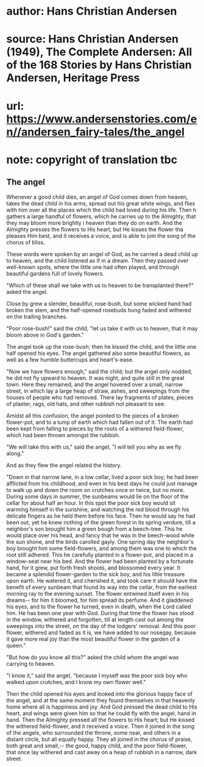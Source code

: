 # author: Hans Christian Andersen
# source: Hans Christian Andersen (1949), The Complete Andersen: All of the 168 Stories by Hans Christian Andersen, Heritage Press
# url: https://www.andersenstories.com/en//andersen_fairy-tales/the_angel
# note: copyright of translation tbc

## The angel 

Whenever a good child dies, an angel of God comes down from heaven,
takes the dead child in his arms, spread out his great white wings, and
flies with him over all the places which the child had loved during his
life. Then h gathers a large handful of flowers, which he carries up to
the Almighty, that they may bloom more brightly i heaven than they do on
earth. And the Almighty presses the flowers to His heart, but He kisses
the flower tha pleases Him best, and it receives a voice, and is able to
join the song of the chorus of bliss.

These words were spoken by an angel of God, as he carried a dead child
up to heaven, and the child listened as if in a dream. Then they passed
over well-known spots, where the little one had often played, and
through beautiful gardens full of lovely flowers.

"Which of these shall we take with us to heaven to be transplanted
there?" asked the angel.

Close by grew a slender, beautiful, rose-bush, but some wicked hand had
broken the stem, and the half-opened rosebuds hung faded and withered on
the trailing branches.

"Poor rose-bush!" said the child, "let us take it with us to heaven,
that it may bloom above in God's garden."

The angel took up the rose-bush; then he kissed the child, and the
little one half opened his eyes. The angel gathered also some beautiful
flowers, as well as a few humble buttercups and heart's-ease.

"Now we have flowers enough," said the child; but the angel only
nodded, he did not fly upward to heaven. It was night, and quite still
in the great town. Here they remained, and the angel hovered over a
small, narrow street, in which lay a large heap of straw, ashes, and
sweepings from the houses of people who had removed. There lay fragments
of plates, pieces of plaster, rags, old hats, and other rubbish not
pleasant to see.

Amidst all this confusion, the angel pointed to the pieces of a broken
flower-pot, and to a lump of earth which had fallen out of it. The earth
had been kept from falling to pieces by the roots of a withered
field-flower, which had been thrown amongst the rubbish.

"We will take this with us," said the angel, "I will tell you why as
we fly along."

And as they flew the angel related the history.

"Down in that narrow lane, in a low cellar, lived a poor sick boy; he
had been afflicted from his childhood, and even in his best days he
could just manage to walk up and down the room on crutches once or
twice, but no more. During some days in summer, the sunbeams would lie
on the floor of the cellar for about half an hour. In this spot the poor
sick boy would sit warming himself in the sunshine, and watching the red
blood through his delicate fingers as he held them before his face. Then
he would say he had been out, yet he knew nothing of the green forest in
its spring verdure, till a neighbor's son brought him a green bough
from a beech-tree. This he would place over his head, and fancy that he
was in the beech-wood while the sun shone, and the birds carolled gayly.
One spring day the neighbor's boy brought him some field-flowers, and
among them was one to which the root still adhered. This he carefully
planted in a flower-pot, and placed in a window-seat near his bed. And
the flower had been planted by a fortunate hand, for it grew, put forth
fresh shoots, and blossomed every year. It became a splendid
flower-garden to the sick boy, and his little treasure upon earth. He
watered it, and cherished it, and took care it should have the benefit
of every sunbeam that found its way into the cellar, from the earliest
morning ray to the evening sunset. The flower entwined itself even in
his dreams-- for him it bloomed, for him spread its perfume. And it
gladdened his eyes, and to the flower he turned, even in death, when the
Lord called him. He has been one year with God. During that time the
flower has stood in the window, withered and forgotten, till at length
cast out among the sweepings into the street, on the day of the
lodgers' removal. And this poor flower, withered and faded as it is, we
have added to our nosegay, because it gave more real joy than the most
beautiful flower in the garden of a queen."

"But how do you know all this?" asked the child whom the angel was
carrying to heaven.

"I know it," said the angel, "because I myself was the poor sick boy
who walked upon crutches, and I know my own flower well."

Then the child opened his eyes and looked into the glorious happy face
of the angel, and at the same moment they found themselves in that
heavenly home where all is happiness and joy. And God pressed the dead
child to His heart, and wings were given him so that he could fly with
the angel, hand in hand. Then the Almighty pressed all the flowers to
His heart; but He kissed the withered field-flower, and it received a
voice. Then it joined in the song of the angels, who surrounded the
throne, some near, and others in a distant circle, but all equally
happy. They all joined in the chorus of praise, both great and small,--
the good, happy child, and the poor field-flower, that once lay withered
and cast away on a heap of rubbish in a narrow, dark street.
